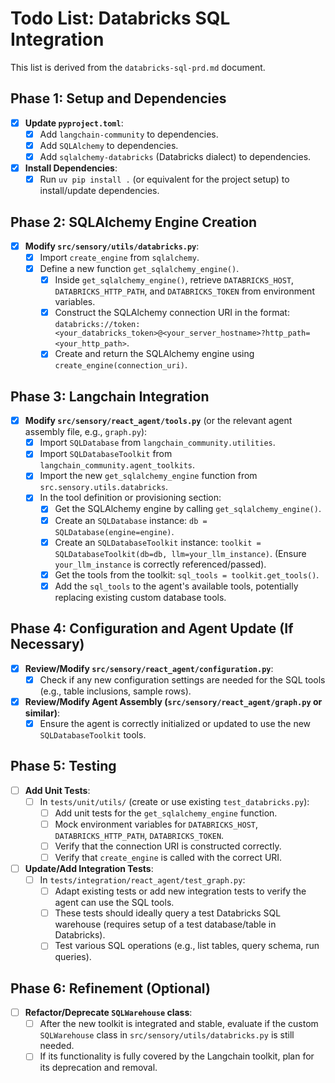 # Todo List: Databricks SQL Integration

This list is derived from the `databricks-sql-prd.md` document.

## Phase 1: Setup and Dependencies
- [x] **Update `pyproject.toml`**:
    - [x] Add `langchain-community` to dependencies.
    - [x] Add `SQLAlchemy` to dependencies.
    - [x] Add `sqlalchemy-databricks` (Databricks dialect) to dependencies.
- [x] **Install Dependencies**:
    - [x] Run `uv pip install .` (or equivalent for the project setup) to install/update dependencies.

## Phase 2: SQLAlchemy Engine Creation
- [x] **Modify `src/sensory/utils/databricks.py`**:
    - [x] Import `create_engine` from `sqlalchemy`.
    - [x] Define a new function `get_sqlalchemy_engine()`.
        - [x] Inside `get_sqlalchemy_engine()`, retrieve `DATABRICKS_HOST`, `DATABRICKS_HTTP_PATH`, and `DATABRICKS_TOKEN` from environment variables.
        - [x] Construct the SQLAlchemy connection URI in the format: `databricks://token:<your_databricks_token>@<your_server_hostname>?http_path=<your_http_path>`.
        - [x] Create and return the SQLAlchemy engine using `create_engine(connection_uri)`.

## Phase 3: Langchain Integration
- [x] **Modify `src/sensory/react_agent/tools.py`** (or the relevant agent assembly file, e.g., `graph.py`):
    - [x] Import `SQLDatabase` from `langchain_community.utilities`.
    - [x] Import `SQLDatabaseToolkit` from `langchain_community.agent_toolkits`.
    - [x] Import the new `get_sqlalchemy_engine` function from `src.sensory.utils.databricks`.
    - [x] In the tool definition or provisioning section:
        - [x] Get the SQLAlchemy engine by calling `get_sqlalchemy_engine()`.
        - [x] Create an `SQLDatabase` instance: `db = SQLDatabase(engine=engine)`.
        - [x] Create an `SQLDatabaseToolkit` instance: `toolkit = SQLDatabaseToolkit(db=db, llm=your_llm_instance)`. (Ensure `your_llm_instance` is correctly referenced/passed).
        - [x] Get the tools from the toolkit: `sql_tools = toolkit.get_tools()`.
        - [x] Add the `sql_tools` to the agent's available tools, potentially replacing existing custom database tools.

## Phase 4: Configuration and Agent Update (If Necessary)
- [x] **Review/Modify `src/sensory/react_agent/configuration.py`**:
    - [x] Check if any new configuration settings are needed for the SQL tools (e.g., table inclusions, sample rows).
- [x] **Review/Modify Agent Assembly (`src/sensory/react_agent/graph.py` or similar)**:
    - [x] Ensure the agent is correctly initialized or updated to use the new `SQLDatabaseToolkit` tools.

## Phase 5: Testing
- [ ] **Add Unit Tests**:
    - [ ] In `tests/unit/utils/` (create or use existing `test_databricks.py`):
        - [ ] Add unit tests for the `get_sqlalchemy_engine` function.
        - [ ] Mock environment variables for `DATABRICKS_HOST`, `DATABRICKS_HTTP_PATH`, `DATABRICKS_TOKEN`.
        - [ ] Verify that the connection URI is constructed correctly.
        - [ ] Verify that `create_engine` is called with the correct URI.
- [ ] **Update/Add Integration Tests**:
    - [ ] In `tests/integration/react_agent/test_graph.py`:
        - [ ] Adapt existing tests or add new integration tests to verify the agent can use the SQL tools.
        - [ ] These tests should ideally query a test Databricks SQL warehouse (requires setup of a test database/table in Databricks).
        - [ ] Test various SQL operations (e.g., list tables, query schema, run queries).

## Phase 6: Refinement (Optional)
- [ ] **Refactor/Deprecate `SQLWarehouse` class**:
    - [ ] After the new toolkit is integrated and stable, evaluate if the custom `SQLWarehouse` class in `src/sensory/utils/databricks.py` is still needed.
    - [ ] If its functionality is fully covered by the Langchain toolkit, plan for its deprecation and removal.
